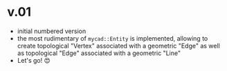 v.01
====
- initial numbered version
- the most rudimentary of `mycad::Entity` is implemented, allowing to create
  topological "Vertex" associated with a geometric "Edge" as well as topological
  "Edge" associated with a geometric "Line"
- Let's go! 😍
